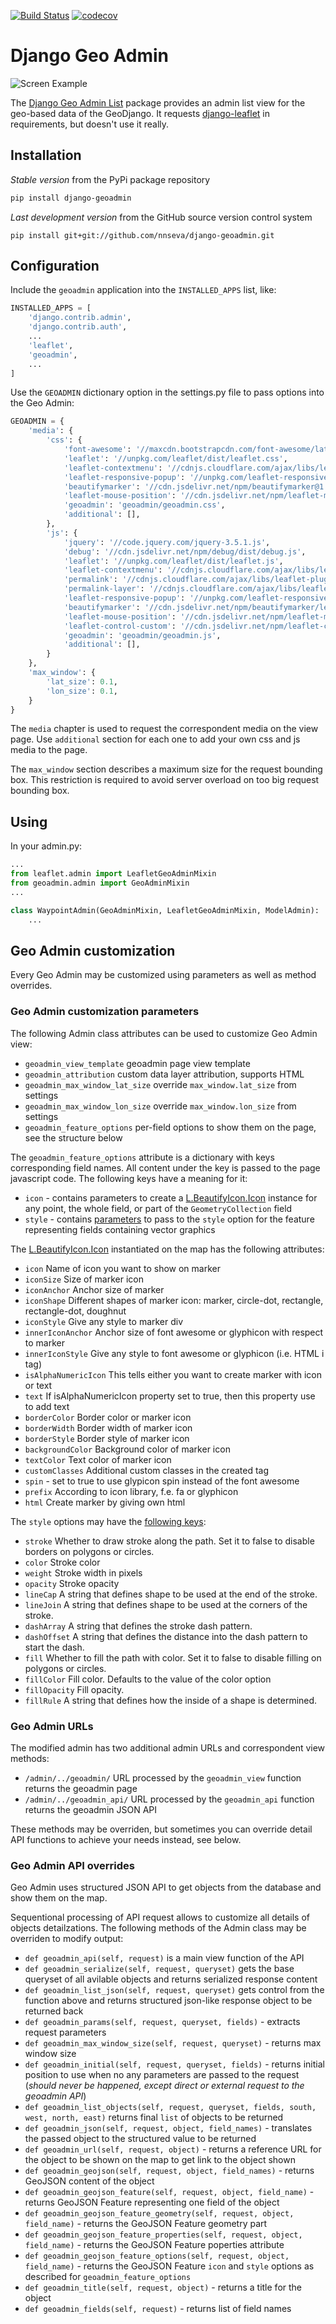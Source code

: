[![Build Status](https://api.travis-ci.com/nnseva/django-geoadmin.svg?branch=master)](https://travis-ci.com/github/nnseva/django-geoadmin) [![codecov](https://codecov.io/gh/nnseva/django-geoadmin/branch/master/graph/badge.svg)](https://codecov.io/gh/nnseva/django-geoadmin)
# Django Geo Admin

![Screen Example](https://github.com/nnseva/django-geoadmin/raw/master/screen_example.png)

The [Django Geo Admin List](https://github.com/nnseva/django-geoadmin) package provides an admin list view
for the geo-based data of the GeoDjango. It requests [django-leaflet](https://github.com/makinacorpus/django-leaflet)
in requirements, but doesn't use it really.

## Installation

*Stable version* from the PyPi package repository
```bash
pip install django-geoadmin
```

*Last development version* from the GitHub source version control system
```
pip install git+git://github.com/nnseva/django-geoadmin.git
```

## Configuration

Include the `geoadmin` application into the `INSTALLED_APPS` list, like:

```python
INSTALLED_APPS = [
    'django.contrib.admin',
    'django.contrib.auth',
    ...
    'leaflet',
    'geoadmin',
    ...
]
```

Use the `GEOADMIN` dictionary option in the settings.py file
to pass options into the Geo Admin:

```python
GEOADMIN = {
    'media': {
        'css': {
            'font-awesome': '//maxcdn.bootstrapcdn.com/font-awesome/latest/css/font-awesome.min.css',
            'leaflet': '//unpkg.com/leaflet/dist/leaflet.css',
            'leaflet-contextmenu': '//cdnjs.cloudflare.com/ajax/libs/leaflet-contextmenu/1.4.0/leaflet.contextmenu.min.css',
            'leaflet-responsive-popup': '//unpkg.com/leaflet-responsive-popup@0.6.4/leaflet.responsive.popup.css',
            'beautifymarker': '//cdn.jsdelivr.net/npm/beautifymarker@1.0.7/leaflet-beautify-marker-icon.css',
            'leaflet-mouse-position': '//cdn.jsdelivr.net/npm/leaflet-mouse-position/src/L.Control.MousePosition.css',
            'geoadmin': 'geoadmin/geoadmin.css',
            'additional': [],
        },
        'js': {
            'jquery': '//code.jquery.com/jquery-3.5.1.js',
            'debug': '//cdn.jsdelivr.net/npm/debug/dist/debug.js',
            'leaflet': '//unpkg.com/leaflet/dist/leaflet.js',
            'leaflet-contextmenu': '//cdnjs.cloudflare.com/ajax/libs/leaflet-contextmenu/1.4.0/leaflet.contextmenu.min.js',
            'permalink': '//cdnjs.cloudflare.com/ajax/libs/leaflet-plugins/3.3.1/control/Permalink.min.js',
            'permalink-layer': '//cdnjs.cloudflare.com/ajax/libs/leaflet-plugins/3.3.1/control/Permalink.Layer.min.js',
            'leaflet-responsive-popup': '//unpkg.com/leaflet-responsive-popup@0.6.4/leaflet.responsive.popup.js',
            'beautifymarker': '//cdn.jsdelivr.net/npm/beautifymarker/leaflet-beautify-marker-icon.js',
            'leaflet-mouse-position': '//cdn.jsdelivr.net/npm/leaflet-mouse-position/src/L.Control.MousePosition.js',
            'leaflet-control-custom': '//cdn.jsdelivr.net/npm/leaflet-control-custom/Leaflet.Control.Custom.js',
            'geoadmin': 'geoadmin/geoadmin.js',
            'additional': [],
        }
    },
    'max_window': {
        'lat_size': 0.1,
        'lon_size': 0.1,
    }
}
```

The `media` chapter is used to request the correspondent media on the view page. Use `additional` section for each one
to add your own css and js media to the page.

The `max_window` section describes a maximum size for the request bounding box. This restriction is required to
avoid server overload on too big request bounding box.

## Using

In your admin.py:
```python
...
from leaflet.admin import LeafletGeoAdminMixin
from geoadmin.admin import GeoAdminMixin
...

class WaypointAdmin(GeoAdminMixin, LeafletGeoAdminMixin, ModelAdmin):
    ...
```

## Geo Admin customization

Every Geo Admin may be customized using parameters as well as method overrides.

### Geo Admin customization parameters

The following Admin class attributes can be used to customize Geo Admin view:

- `geoadmin_view_template` geoadmin page view template
- `geoadmin_attribution` custom data layer attribution, supports HTML
- `geoadmin_max_window_lat_size` override `max_window.lat_size` from settings
- `geoadmin_max_window_lon_size` override `max_window.lon_size` from settings
- `geoadmin_feature_options` per-field options to show them on the page, see the structure below

The `geoadmin_feature_options` attribute is a dictionary with keys corresponding field names.
All content under the key is passed to the page javascript code. The following
keys have a meaning for it:

- `icon` - contains parameters to create a
  [L.BeautifyIcon.Icon](https://github.com/masajid390/BeautifyMarker) instance for any point, the
  whole field, or part of the `GeometryCollection` field
- `style` - contains [parameters](https://leafletjs.com/reference-1.6.0.html#path-option) to pass
  to the `style` option for the feature representing fields containing vector graphics

The [L.BeautifyIcon.Icon](https://github.com/masajid390/BeautifyMarker) instantiated on the map
has the following attributes:

- `icon` Name of icon you want to show on marker
- `iconSize` Size of marker icon
- `iconAnchor` Anchor size of marker
- `iconShape` Different shapes of marker icon: marker, circle-dot, rectangle, rectangle-dot, doughnut
- `iconStyle` Give any style to marker div
- `innerIconAnchor` Anchor size of font awesome or glyphicon with respect to marker
- `innerIconStyle` Give any style to font awesome or glyphicon (i.e. HTML i tag)
- `isAlphaNumericIcon` This tells either you want to create marker with icon or text
- `text` If isAlphaNumericIcon property set to true, then this property use to add text
- `borderColor` Border color or marker icon
- `borderWidth` Border width of marker icon
- `borderStyle` Border style of marker icon
- `backgroundColor` Background color of marker icon
- `textColor` Text color of marker icon
- `customClasses` Additional custom classes in the created tag
- `spin` - set to true to use glypicon spin instead of the font awesome
- `prefix` According to icon library, f.e. fa or glyphicon
- `html` Create marker by giving own html

The `style` options may have the [following keys](https://leafletjs.com/reference-1.6.0.html#path-option):

- `stroke` Whether to draw stroke along the path. Set it to false to disable borders on polygons or circles.
- `color`  Stroke color
- `weight`  Stroke width in pixels
- `opacity`  Stroke opacity
- `lineCap` A string that defines shape to be used at the end of the stroke.
- `lineJoin` A string that defines shape to be used at the corners of the stroke.
- `dashArray` A string that defines the stroke dash pattern.
- `dashOffset` A string that defines the distance into the dash pattern to start the dash.
- `fill` Whether to fill the path with color. Set it to false to disable filling on polygons or circles.
- `fillColor` Fill color. Defaults to the value of the color option
- `fillOpacity` Fill opacity.
- `fillRule` A string that defines how the inside of a shape is determined.

### Geo Admin URLs

The modified admin has two additional admin URLs and correspondent view methods:

- `/admin/../geoadmin/` URL processed by the `geoadmin_view` function returns the geoadmin page
- `/admin/../geoadmin_api/` URL processed by the `geoadmin_api` function returns the geoadmin JSON API

These methods may be overriden, but sometimes you can override detail API
functions to achieve your needs instead, see below.

### Geo Admin API overrides

Geo Admin uses structured JSON API to get objects from the database and show them on the map.

Sequentional processing of API request allows to customize all details of objects detailzations.
The following methods of the Admin class may be overriden to modify output:

- `def geoadmin_api(self, request)` is a main view function of the API
- `def geoadmin_serialize(self, request, queryset)` gets the base queryset
  of all avilable objects and returns serialized response content
- `def geoadmin_list_json(self, request, queryset)` gets control from the function above
  and returns structured json-like response object to be returned back
- `def geoadmin_params(self, request, queryset, fields)` - extracts request parameters
- `def geoadmin_max_window_size(self, request, queryset)` - returns max window size
- `def geoadmin_initial(self, request, queryset, fields)` - returns initial position
  to use when no any parameters are passed to the request (*should never be happened, except direct or external request to the geoadmin API*)
- `def geoadmin_list_objects(self, request, queryset, fields, south, west, north, east)`
  returns final `list` of objects to be returned
- `def geoadmin_json(self, request, object, field_names)` - translates the passed object
  to the structured value to be returned
- `def geoadmin_url(self, request, object)` - returns a reference URL for the object
  to be shown on the map to get link to the object shown
- `def geoadmin_geojson(self, request, object, field_names)` - returns GeoJSON content
  of the object
- `def geoadmin_geojson_feature(self, request, object, field_name)` - returns GeoJSON Feature
  representing one field of the object
- `def geoadmin_geojson_feature_geometry(self, request, object, field_name)` - returns the
  GeoJSON Feature geometry part
- `def geoadmin_geojson_feature_properties(self, request, object, field_name)` - returns
  the GeoJSON Feature poperties attribute
- `def geoadmin_geojson_feature_options(self, request, object, field_name)` - returns the
  GeoJSON Feature `icon` and `style` options as described for `geoadmin_feature_options`
- `def geoadmin_title(self, request, object)` - returns a title for the object
- `def geoadmin_fields(self, request)` - returns list of field names

